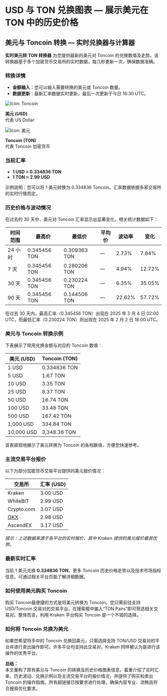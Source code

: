 # USD 与 TON 兑换图表 — 展示美元在 TON 中的历史价格

## 美元与 Toncoin 转换 — 实时兑换器与计算器

**实时美元转 TON 转换器** 为您提供最新的美元对 Toncoin 的兑换数值及走势。该转换器基于多个加密货币交易所的实时数据，每几秒更新一次，确保数据准确。

### 转换详情

- **金额输入**：您可以输入需要转换的美元或 Toncoin 数量。
- **数据更新**：最新汇率数据实时更新，最后一次更新于今日 16:30 UTC。

![Icon: Toncoin](https://imagedelivery.net/4-5JC1r3VHAXpnrwWHBHRQ/e24df1f7-4227-4e79-2e2d-265327b5ec00/coin64)

**美元 (USD)**  
代表 US Dollar

![Icon: 美元](https://imagedelivery.net/4-5JC1r3VHAXpnrwWHBHRQ/d4489072-85b8-4953-f13b-4bf18e47e000/coin64)

**Toncoin (TON)**  
代表 Toncoin 加密货币

### 当前汇率

- **1 USD = 0.334836 TON**
- **1 TON = 2.99 USD**

示例说明：您可以将 1 美元转换为 0.334836 Toncoin。汇率数据依据多家交易所的实时行情而定。

### 历史价格与波动情况

在过去的 30 天中，美元对 Toncoin 汇率显示出显著变化，相关统计数据如下：

| 时间范围 | 最高价                | 最低价                | 平均价 | 波动率  | 变化   |
| -------- | --------------------- | --------------------- | ------ | ------- | ------ |
| 24 小时  | 0.345456 TON          | 0.309363 TON          | —      | 2.73%   | 7.84%  |
| 7 天     | 0.345456 TON          | 0.280206 TON          | —      | 4.94%   | 12.72% |
| 30 天    | 0.345456 TON          | 0.230224 TON          | —      | 6.35%   | 35.05% |
| 90 天    | 0.345456 TON          | 0.144506 TON          | —      | 22.62%  | 57.72% |

在过去 30 天内，最高汇率（0.345456 TON）出现在 2025 年 3 月 4 日 02:00 UTC，而最低汇率（0.230224 TON）则出现在 2025 年 2 月 2 日 18:00 UTC。

### 美元与 Toncoin 转换示例

下表展示了常用兑换金额与对应的 Toncoin 数值：

| 美元 (USD)   | Toncoin (TON)   |
| ------------ | --------------- |
| 1 USD        | 0.334836 TON    |
| 5 USD        | 1.67 TON        |
| 10 USD       | 3.35 TON        |
| 25 USD       | 8.37 TON        |
| 50 USD       | 16.74 TON       |
| 100 USD      | 33.48 TON       |
| 500 USD      | 167.42 TON      |
| 1,000 USD    | 334.84 TON      |
| 10,000 USD   | 3,348.36 TON    |

该表直观地展示了美元转换为 Toncoin 的各档数值，方便您快速参考。

### 主流交易平台报价

以下为部分加密货币交易平台提供的美元报价情况：

| 交易所     | 汇率 (USD)  |
| ---------- | ----------- |
| Kraken     | 3.00 USD    |
| WhiteBIT   | 2.99 USD    |
| Crypto.com | 3.07 USD    |
| [OKX](https://bit.ly/OKXe)    | 2.98 USD    |
| AscendEX   | 3.17 USD    |

*提示：上述数据来源于各平台的实时报价，其中 Kraken 提供的美元报价最具优势。*

### 最新实时汇率

当前 1 美元兑换 **0.334836 TON**。更多 Toncoin 历史价格走势以及技术市场指标信息，可通过相关平台页面了解详细数据。

### 如何使用美元购买 Toncoin

购买 Toncoin最便捷的方式是将美元转换为 Toncoin。您只需前往支持 USD/Toncoin 交易对的交易平台，在搜索框中输入“TON Pairs”即可筛选相关交易对。整体而言，利用 Kraken 平台购买 Toncoin 是一个不错的选择。

### 如何将 Toncoin 兑换为美元

如果您希望将手中的 Toncoin 兑换回美元，只需选择支持 TON/USD 交易对的平台并进行卖出操作即可。许多平台均支持此交易对，Kraken 同样被认为是进行该操作的优秀平台。
 

**总结：**  
本文重构了原有美元与 Toncoin 的转换及历史价格图表信息，着重介绍了实时汇率、历史波动、兑换示例以及主流交易平台的报价情况，并提供了购买和卖出 Toncoin 的操作指南。所有超链接已按要求进行处理，确保内容专业、流畅且符合搜索优化要求。